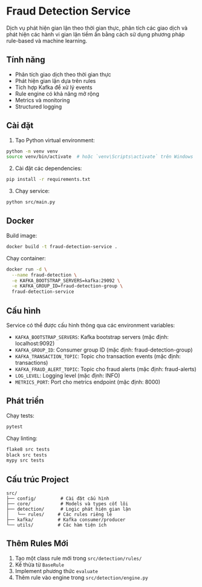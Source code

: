 # Fraud Detection Service

Dịch vụ phát hiện gian lận theo thời gian thực, phân tích các giao dịch và phát hiện các hành vi gian lận tiềm ẩn bằng cách sử dụng phương pháp rule-based và machine learning.

## Tính năng

- Phân tích giao dịch theo thời gian thực
- Phát hiện gian lận dựa trên rules
- Tích hợp Kafka để xử lý events
- Rule engine có khả năng mở rộng
- Metrics và monitoring
- Structured logging

## Cài đặt

1. Tạo Python virtual environment:
```bash
python -m venv venv
source venv/bin/activate  # hoặc `venv\Scripts\activate` trên Windows
```

2. Cài đặt các dependencies:
```bash
pip install -r requirements.txt
```

3. Chạy service:
```bash
python src/main.py
```

## Docker

Build image:
```bash
docker build -t fraud-detection-service .
```

Chạy container:
```bash
docker run -d \
  --name fraud-detection \
  -e KAFKA_BOOTSTRAP_SERVERS=kafka:29092 \
  -e KAFKA_GROUP_ID=fraud-detection-group \
  fraud-detection-service
```

## Cấu hình

Service có thể được cấu hình thông qua các environment variables:

- `KAFKA_BOOTSTRAP_SERVERS`: Kafka bootstrap servers (mặc định: localhost:9092)
- `KAFKA_GROUP_ID`: Consumer group ID (mặc định: fraud-detection-group)
- `KAFKA_TRANSACTION_TOPIC`: Topic cho transaction events (mặc định: transactions)
- `KAFKA_FRAUD_ALERT_TOPIC`: Topic cho fraud alerts (mặc định: fraud-alerts)
- `LOG_LEVEL`: Logging level (mặc định: INFO)
- `METRICS_PORT`: Port cho metrics endpoint (mặc định: 8000)

## Phát triển

Chạy tests:
```bash
pytest
```

Chạy linting:
```bash
flake8 src tests
black src tests
mypy src tests
```

## Cấu trúc Project

```
src/
├── config/         # Cài đặt cấu hình
├── core/           # Models và types cốt lõi
├── detection/      # Logic phát hiện gian lận
│   └── rules/     # Các rules riêng lẻ
├── kafka/         # Kafka consumer/producer
└── utils/         # Các hàm tiện ích
```

## Thêm Rules Mới

1. Tạo một class rule mới trong `src/detection/rules/`
2. Kế thừa từ `BaseRule`
3. Implement phương thức `evaluate`
4. Thêm rule vào engine trong `src/detection/engine.py` 